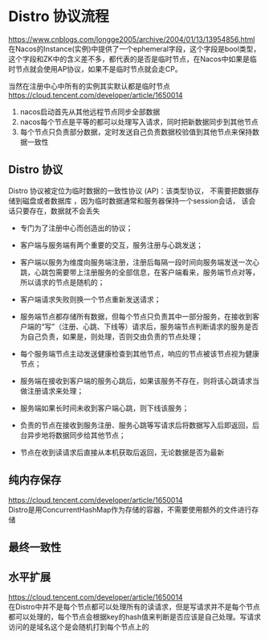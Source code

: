 # Distro 协议流程
https://www.cnblogs.com/longge2005/archive/2004/01/13/13954856.html  
在Nacos的Instance(实例)中提供了一个ephemeral字段，这个字段是bool类型，这个字段和ZK中的含义差不多，都代表的是否是临时节点，在Nacos中如果是临时节点就会使用AP协议，如果不是临时节点就会走CP。  

当然在注册中心中所有的实例其实默认都是临时节点  
https://cloud.tencent.com/developer/article/1650014  

1. nacos启动首先从其他远程节点同步全部数据
2. nacos每个节点是平等的都可以处理写入请求，同时把新数据同步到其他节点
3. 每个节点只负责部分数据，定时发送自己负责数据校验值到其他节点来保持数据一致性

## Distro 协议
Distro 协议被定位为临时数据的一致性协议 (AP)：该类型协议， 不需要把数据存储到磁盘或者数据库 ，因为临时数据通常和服务器保持一个session会话， 该会话只要存在，数据就不会丢失

* 专门为了注册中心而创造出的协议；

* 客户端与服务端有两个重要的交互，服务注册与心跳发送；

* 客户端以服务为维度向服务端注册，注册后每隔一段时间向服务端发送一次心跳，心跳包需要带上注册服务的全部信息，在客户端看来，服务端节点对等，所以请求的节点是随机的；

* 客户端请求失败则换一个节点重新发送请求；

* 服务端节点都存储所有数据，但每个节点只负责其中一部分服务，在接收到客户端的“写”（注册、心跳、下线等）请求后，服务端节点判断请求的服务是否为自己负责，如果是，则处理，否则交由负责的节点处理；

* 每个服务端节点主动发送健康检查到其他节点，响应的节点被该节点视为健康节点；

* 服务端在接收到客户端的服务心跳后，如果该服务不存在，则将该心跳请求当做注册请求来处理；

* 服务端如果长时间未收到客户端心跳，则下线该服务；

* 负责的节点在接收到服务注册、服务心跳等写请求后将数据写入后即返回，后台异步地将数据同步给其他节点；

*  节点在收到读请求后直接从本机获取后返回，无论数据是否为最新

## 纯内存保存
https://cloud.tencent.com/developer/article/1650014  
Distro是用ConcurrentHashMap作为存储的容器，不需要使用额外的文件进行存储

## 最终一致性


## 水平扩展
https://cloud.tencent.com/developer/article/1650014  
在Distro中并不是每个节点都可以处理所有的读请求，但是写请求并不是每个节点都可以处理的，每个节点会根据key的hash值来判断是否应该是自己处理。写请求访问的是域名这个是会随机打到每个节点上的